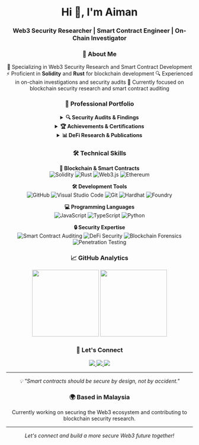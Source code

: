 <h1 align="center">Hi 👋, I'm Aiman</h1>
<h3 align="center">Web3 Security Researcher | Smart Contract Engineer | On-Chain Investigator</h3>

<div align="center">

### 🔭 About Me
 🔐 Specializing in Web3 Security Research and Smart Contract Development
 ⚡ Proficient in **Solidity** and **Rust** for blockchain development
 🔍 Experienced in on-chain investigations and security audits
 🌱 Currently focused on blockchain security research and smart contract auditing

### 🎯 Professional Portfolio

<details>
<summary><b>🔍 Security Audits & Findings</b></summary>
<br>

| Project | Category | Severity | Status |
|---------|----------|-----------|---------|
| [Protocol Name] | DeFi | High | Fixed ✅ |
| [Protocol Name] | NFT | Critical | Fixed ✅ |
| [Protocol Name] | Lending | Medium | In Review 🔄 |

➡️ [View Full Audit Portfolio](your-audit-portfolio-link)
</details>

<details>
<summary><b>🏆 Achievements & Certifications</b></summary>
<br>

- 🥇 Top 10 Security Researcher @ [Platform Name]
- 🎓 Certified Blockchain Security Professional
- 🏅 [Relevant Certification or Achievement]
- 💡 [Notable Contest Performance]

</details>

<details>
<summary><b>📊 DeFi Research & Publications</b></summary>
<br>

- 📝 [Title of Your Research Paper/Article]
- 🔍 [Security Analysis Publication]
- 📈 [Market Analysis or Technical Deep Dive]

</details>

### 🛠 Technical Skills

**🔗 Blockchain & Smart Contracts**  
![Solidity](https://img.shields.io/badge/Solidity-%23363636.svg?style=for-the-badge&logo=solidity&logoColor=white)
![Rust](https://img.shields.io/badge/Rust-%23000000.svg?style=for-the-badge&logo=rust&logoColor=white)
![Web3.js](https://img.shields.io/badge/Web3.js-F16822?style=for-the-badge&logo=web3.js&logoColor=white)
![Ethereum](https://img.shields.io/badge/Ethereum-3C3C3D?style=for-the-badge&logo=Ethereum&logoColor=white)

**🛠️ Development Tools**  
![GitHub](https://img.shields.io/badge/GitHub-181717?style=for-the-badge&logo=github&logoColor=white)
![Visual Studio Code](https://img.shields.io/badge/VS%20Code-0078d7.svg?style=for-the-badge&logo=visual-studio-code&logoColor=white)
![Git](https://img.shields.io/badge/Git-F05032?style=for-the-badge&logo=git&logoColor=white)
![Hardhat](https://img.shields.io/badge/Hardhat-F7DF1E?style=for-the-badge&logo=hardhat&logoColor=black)
![Foundry](https://img.shields.io/badge/Foundry-1B1F24?style=for-the-badge&logo=foundry&logoColor=white)

**💻 Programming Languages**  
![JavaScript](https://img.shields.io/badge/JavaScript-%23323330.svg?style=for-the-badge&logo=javascript&logoColor=%23F7DF1E)
![TypeScript](https://img.shields.io/badge/TypeScript-%23007ACC.svg?style=for-the-badge&logo=typescript&logoColor=white)
![Python](https://img.shields.io/badge/Python-3670A0?style=for-the-badge&logo=python&logoColor=ffdd54)

**🔒 Security Expertise**  
![Smart Contract Auditing](https://img.shields.io/badge/Smart%20Contract-Auditing-red?style=for-the-badge)
![DeFi Security](https://img.shields.io/badge/DeFi-Security-blue?style=for-the-badge)
![Blockchain Forensics](https://img.shields.io/badge/Blockchain-Forensics-green?style=for-the-badge)
![Penetration Testing](https://img.shields.io/badge/Penetration-Testing-purple?style=for-the-badge)

### 📈 GitHub Analytics

<div align="center">
  <img height="180em" src="https://github-readme-stats.vercel.app/api?username=aimaneth&show_icons=true&theme=tokyonight&include_all_commits=true&count_private=true"/>
  <img height="180em" src="https://github-readme-streak-stats.herokuapp.com/?user=aimaneth&theme=tokyonight"/>
</div>

### 🤝 Let's Connect

<div align="center">
  <a href="https://twitter.com/aimaneth" target="_blank">
    <img src="https://img.shields.io/badge/Twitter-%231DA1F2.svg?style=for-the-badge&logo=Twitter&logoColor=white">
  </a>
  <a href="https://linkedin.com/in/aimaneth" target="_blank">
    <img src="https://img.shields.io/badge/linkedin-%230077B5.svg?style=for-the-badge&logo=linkedin&logoColor=white">
  </a>
  <a href="mailto:aiman.eth@proton.me">
    <img src="https://img.shields.io/badge/Email-D14836?style=for-the-badge&logo=gmail&logoColor=white">
  </a>
</div>

---

<div align="center">
  <i>💡 "Smart contracts should be secure by design, not by accident."</i>
</div>

### 🌍 Based in Malaysia
Currently working on securing the Web3 ecosystem and contributing to blockchain security research.

---
<p align="center">
<i>Let's connect and build a more secure Web3 future together!</i>
</p>

